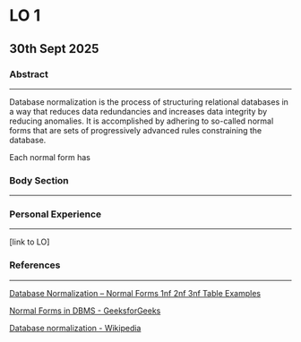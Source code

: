 # LO 1

## 30th Sept 2025

### Abstract

----------------------------------------------

Database normalization is the process of structuring relational databases in a way that reduces data redundancies and increases data integrity by reducing anomalies. It is accomplished by adhering to so-called normal forms that are sets of progressively advanced rules constraining the database.

Each normal form has 



### Body Section

----------------------------------------------

### Personal Experience

----------------------------------------------

[link to LO]

### References

----------------------------------------------

[Database Normalization – Normal Forms 1nf 2nf 3nf Table Examples](https://www.freecodecamp.org/news/database-normalization-1nf-2nf-3nf-table-examples/)

[Normal Forms in DBMS - GeeksforGeeks](https://www.geeksforgeeks.org/dbms/normal-forms-in-dbms/)

[Database normalization - Wikipedia](https://en.wikipedia.org/wiki/Database_normalization)
